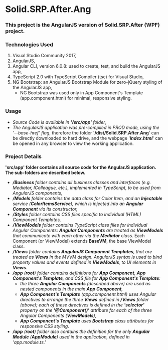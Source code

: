 # Solid.SRP.After.Ang

### This project is the AngularJS version of Solid.SRP.After (WPF) project.

### Technologies Used
1. Visual Studio Community 2017,
2. AngularJS,
3. Angular CLI, version 6.0.8: used to create, test, and build the AngularJS app,
4. TypeScript 2.0 with TypeScript Compiler (tsc) for Visual Studio,
5. NG Bootstrap: an AngularJS Bootstrap Module for zero-jQuery styling of the AngularJS app,
	* NG Bootstrap was used only in App Component's Template (app.component.html) for minimal, responsive styling.

### Usage
* *Source Code is available in __'/src/app'__ folder*,
* *The AngularJS application was pre-compiled in PROD mode, using the '--base-href' flag*, therefore the folder '__/dist/Solid.SRP.After.Ang__' can be directly downloaded to hard drive, and the webpage '__*index.html*__' can be opened in any browser to view the working application.


### Project Details
__'src/app' folder contains all source code for the AngularJS application. The sub-folders are described below.__

* *__/Business__ folder contains all business classes and interfaces (e.g. Mediator, IColleague, etc.), implemented in TypeScript, to be used from AngularJS components,*
* *__/Models__ folder contains the data class for Color Item, and an __Injectable__ service (__ColorItemsService__), which is injected into an __Angular Component__ via its constructor,*
* *__/Styles__ folder contains CSS files specific to individual (HTML) Component Templates,*
* *__/ViewModels__ folder contains TypeScript class files for individual Angular Components: __Angular Components__ are treated as __ViewModels__ that communicate with each other via the __Mediator__ class.* Each Component (or ViewModel) extends __BaseVM__, the base ViewModel class. 
* *__/Views__ folder contains __AngularJS Component Templates__, that are treated as __Views__ in the MVVM design. AngularJS syntax is used to bind property values and events defined in __ViewModels__, to UI elements in __Views__.*
* *__/app__ (__root__) folder contains definitions for __App Component__, __App Component's Template__, and CSS file for __App Component's Template__:*
	* *the three __Angular Components__ (described above) are used as nested components in the main __App Component__,*
    * *__App Component's Template__ (app.component.html) uses Angular directives to arrange the three __Views__ defined in __/Views__ folder (above); each of these directives is defined in the __'selector'__ property on the __'@Component()'__ attribute for each of the three Angular Components (__ViewModels__),*
	* *__App Component's Template__ uses __Bootstrap__ class attributes for responsive CSS styling.*
* *__/app__ (__root__) folder also contains the definition for the only __Angular Module__ (__AppModule__) used in the application, defined in 'app.module.ts.'*





